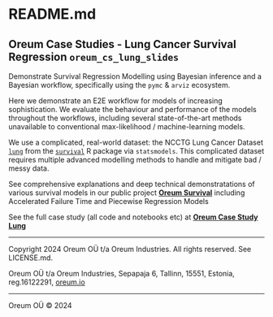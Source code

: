 # README.md

## Oreum Case Studies - Lung Cancer Survival Regression `oreum_cs_lung_slides`

Demonstrate Survival Regression Modelling using Bayesian inference and a
Bayesian workflow, specifically using the `pymc` & `arviz` ecosystem.

Here we demonstrate an E2E workflow for models of increasing sophistication.
We evaluate the behaviour and performance of the models throughout the workflows,
including several state-of-the-art methods unavailable to conventional
max-likelihood / machine-learning models.

We use a complicated, real-world dataset: the NCCTG Lung Cancer Dataset
[`lung`](https://vincentarelbundock.github.io/Rdatasets/doc/survival/cancer.html) from the
[`survival`](https://github.com/therneau/survival) R package via `statsmodels`.
This complicated dataset requires multiple advanced modelling methods to
handle and mitigate bad / messy data.

See comprehensive explanations and deep technical demonstratations of various 
survival models in our public project 
[**Oreum Survival**](https://github.com/oreum-industries/oreum_survival) 
including Accelerated Failure Time and Piecewise Regression Models

See the full case study (all code and notebooks etc) at
[**Oreum Case Study Lung**](https://github.com/oreum-industries/oreum_cs_lung)



---

Copyright 2024 Oreum OÜ t/a Oreum Industries. All rights reserved.
See LICENSE.md.

Oreum OÜ t/a Oreum Industries, Sepapaja 6, Tallinn, 15551, Estonia,
reg.16122291, [oreum.io](https://oreum.io)

---
Oreum OÜ &copy; 2024
